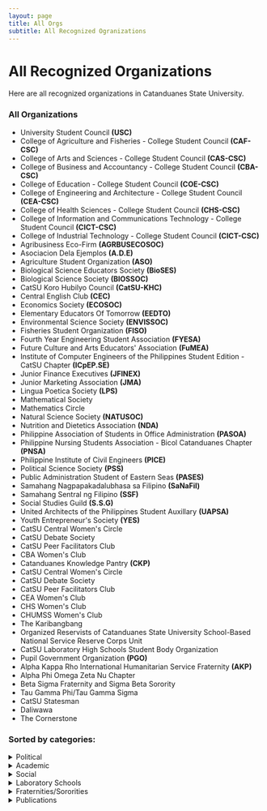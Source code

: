 ```yaml
---
layout: page
title: All Orgs
subtitle: All Recognized Ogranizations
---
```


# All Recognized Organizations

Here are all recognized organizations in Catanduanes State University.

### All Organizations

- University Student Council **(USC)**
- College of Agriculture and Fisheries - College Student Council **(CAF-CSC)**
- College of Arts and Sciences - College Student Council **(CAS-CSC)**
- College of Business and Accountancy - College Student Council **(CBA-CSC)**
- College of Education - College Student Council **(COE-CSC)**
- College of Engineering and Architecture - College Student Council **(CEA-CSC)**
- College of Health Sciences - College Student Council **(CHS-CSC)**
- College of Information and Communications Technology - College Student Council **(CICT-CSC)**
- College of Industrial Technology - College Student Council **(CICT-CSC)**
- Agribusiness Eco-Firm **(AGRBUSECOSOC)**
- Asociacion Dela Ejemplos **(A.D.E)**
- Agriculture Student Organization **(ASO)**
- Biological Science Educators Society **(BioSES)**
- Biological Science Society **(BIOSSOC)**
- CatSU Koro Hubilyo Council **(CatSU-KHC)**
- Central English Club **(CEC)**
- Economics Society **(ECOSOC)**
- Elementary Educators Of Tomorrow **(EEDTO)**
- Environmental Science Society **(ENVISSOC)**
- Fisheries Student Organization **(FISO)**
- Fourth Year Engineering Student Association **(FYESA)**
- Future Culture and Arts Educators' Association **(FuMEA)**
- Institute of Computer Engineers of the Philippines Student Edition - CatSU Chapter **(ICpEP.SE)**
- Junior Finance Executives **(JFINEX)**
- Junior Marketing Association **(JMA)**
- Lingua Poetica Society **(LPS)**
- Mathematical Society
- Mathematics Circle
- Natural Science Society **(NATUSOC)**
- Nutrition and Dietetics Association **(NDA)**
- Philippine Association of Students in Office Administration **(PASOA)**
- Philippine Nursing Students Association - Bicol Catanduanes Chapter **(PNSA)**
- Philippine Institute of Civil Engineers **(PICE)**
- Political Science Society **(PSS)**
- Public Administration Student of Eastern Seas **(PASES)**
- Samahang Nagpapakadalubhasa sa Filipino **(SaNaFil)**
- Samahang Sentral ng Filipino **(SSF)**
- Social Studies Guild **(S.S.G)**
- United Architects of the Philippines Student Auxillary **(UAPSA)**
- Youth Entrepreneur's Society **(YES)**
- CatSU Central Women's Circle
- CatSU Debate Society
- CatSU Peer Facilitators Club
- CBA Women's Club
- Catanduanes Knowledge Pantry **(CKP)**
- CatSU Central Women's Circle
- CatSU Debate Society
- CatSU Peer Facilitators Club
- CEA Women's Club
- CHS Women's Club
- CHUMSS Women's Club
- The Karibangbang
- Organized Reservists of Catanduanes State University School-Based National Service Reserve Corps Unit
- CatSU Laboratory High Schools Student Body Organization
- Pupil Government Organization **(PGO)**
- Alpha Kappa Rho International Humanitarian Service Fraternity **(AKP)**
- Alpha Phi Omega Zeta Nu Chapter
- Beta Sigma Fraternity and Sigma Beta Sorority
- Tau Gamma Phi/Tau Gamma Sigma
- CatSU Statesman
- Daliwawa
- The Cornerstone

### Sorted by categories:


<details>
  <summary>Political</summary>
  <ul>
    <li>University Student Council <strong>(USC)</strong></li>
    <li>College of Agriculture and Fisheries - College Student Council <strong>(CAF-CSC)</strong></li>
    <li>College of Arts and Sciences - College Student Council <strong>(CAS-CSC)</strong></li>
    <li>College of Business and Accountancy - College Student Council <strong>(CBA-CSC)</strong></li>
    <li>College of Education - College Student Council <strong>(COE-CSC)</strong></li>
    <li>College of Engineering and Architecture - College Student Council <strong>(CEA-CSC)</strong></li>
    <li>College of Health Sciences - College Student Council <strong>(CHS-CSC)</strong></li>
    <li>College of Information and Communications Technology - College Student Council <strong>(CICT-CSC)</strong></li>
    <li>College of Industrial Technology - College Student Council <strong>(CICT-CSC)</strong></li>
  </ul>
</details>


<details>
  <summary>Academic</summary>
<ul>
  <li>Agribusiness Eco-Firm <strong>(AGRBUSECOSOC)</strong></li>
  <li>Asociacion Dela Ejemplos <strong>(A.D.E)</strong></li>
  <li>Agriculture Student Organization <strong>(ASO)</strong></li>
  <li>Biological Science Educators Society <strong>(BioSES)</strong></li>
  <li>Biological Science Society <strong>(BIOSSOC)</strong></li>
  <li>CatSU Koro Hubilyo Council <strong>(CatSU-KHC)</strong></li>
  <li>Central English Club <strong>(CEC)</strong></li>
  <li>Economics Society <strong>(ECOSOC)</strong></li>
  <li>Elementary Educators Of Tomorrow <strong>(EEDTO)</strong></li>
  <li>Environmental Science Society <strong>(ENVISSOC)</strong></li>
  <li>Fisheries Student Organization <strong>(FISO)</strong></li>
  <li>Fourth Year Engineering Student Association <strong>(FYESA)</strong></li>
  <li>Future Culture and Arts Educators' Association <strong>(FuMEA)</strong></li>
  <li>Institute of Computer Engineers of the Philippines Student Edition - CatSU Chapter <strong>(ICpEP.SE)</strong></li>
  <li>Junior Finance Executives <strong>(JFINEX)</strong></li>
  <li>Junior Marketing Association <strong>(JMA)</strong></li>
  <li>Lingua Poetica Society <strong>(LPS)</strong></li>
  <li>Mathematical Society</li>
  <li>Mathematics Circle</li>
  <li>Natural Science Society <strong>(NATUSOC)</strong></li>
  <li>Nutrition and Dietetics Association <strong>(NDA)</strong></li>
  <li>Philippine Association of Students in Office Administration <strong>(PASOA)</strong></li>
  <li>Philippine Nursing Students Association - Bicol Catanduanes Chapter <strong>(PNSA)</strong></li>
  <li>Philippine Institute of Civil Engineers <strong>(PICE)</strong></li>
  <li>Political Science Society <strong>(PSS)</strong></li>
  <li>Public Administration Student of Eastern Seas <strong>(PASES)</strong></li>
  <li>Samahang Nagpapakadalubhasa sa Filipino <strong>(SaNaFil)</strong></li>
  <li>Samahang Sentral ng Filipino <strong>(SSF)</strong></li>
  <li>Social Studies Guild <strong>(S.S.G)</strong></li>
  <li>United Architects of the Philippines Student Auxillary <strong>(UAPSA)</strong></li>
  <li>Youth Entrepreneur's Society <strong>(YES)</strong></li>
</ul>
</details>


<details>
  <summary>Social</summary>
<ul>
  <li>CatSU Central Women's Circle</li>
  <li>CatSU Debate Society</li>
  <li>CatSU Peer Facilitators Club</li>
  <li>CBA Women's Club</li>
  <li>Catanduanes Knowledge Pantry <strong>(CKP)</strong></li>
  <li>CatSU Central Women's Circle</li>
  <li>CatSU Debate Society</li>
  <li>CatSU Peer Facilitators Club</li>
  <li>CEA Women's Club</li>
  <li>CHS Women's Club</li>
  <li>CHUMSS Women's Club</li>
  <li>The Karibangbang</li>
  <li>Organized Reservists of Catanduanes State University School-Based National Service Reserve Corps Unit</li>
</ul>
</details>

<details>
  <summary>Laboratory Schools</summary>
<ul>
  <li>CatSU Laboratory High Schools Student Body Organization</li>
  <li>Pupil Government Organization <strong>(PGO)</strong></li>
</ul>
</details>

<details>
  <summary>Fraternities/Sororities</summary>
<ul>
  <li>Alpha Kappa Rho International Humanitarian Service Fraternity <strong>(AKP)</strong></li>
  <li>Alpha Phi Omega Zeta Nu Chapter</li>
  <li>Beta Sigma Fraternity and Sigma Beta Sorority</li>
  <li>Tau Gamma Phi/Tau Gamma Sigma</li>
</ul>
</details>

<details>
  <summary>Publications</summary>
  <ul>
    <li><details>
        <summary>CatSU Statesman</summary>
        
        The CatSU Statesman is the official student publication of Catanduanes State University. It covers news, features, and articles related to the university and its community.
      </details></li>
    <li><details>
        <summary>Daliwawa</summary>
        
        Daliwawa is a literary publication showcasing the creative works of students from Catanduanes State University. It features poetry, fiction, essays, and more.
      </details></li>
    <li><details>
        <summary>The Cornerstone</summary>
        
        The Cornerstone is a campus magazine that provides insights, opinions, and perspectives on various topics of interest to the Catanduanes State University community.
      </details></li>
  </ul>
</details>
